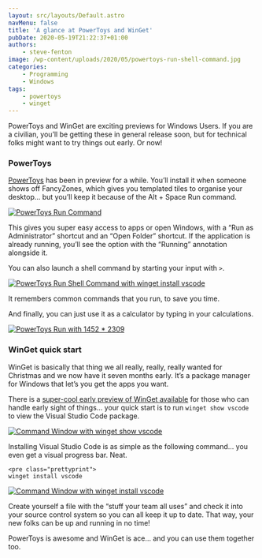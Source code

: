 ```yaml
---
layout: src/layouts/Default.astro
navMenu: false
title: 'A glance at PowerToys and WinGet'
pubDate: 2020-05-19T21:22:37+01:00
authors:
    - steve-fenton
image: /wp-content/uploads/2020/05/powertoys-run-shell-command.jpg
categories:
    - Programming
    - Windows
tags:
    - powertoys
    - winget
---
```


PowerToys and WinGet are exciting previews for Windows Users. If you are a civilian, you’ll be getting these in general release soon, but for technical folks might want to try things out early. Or now!

### PowerToys

[PowerToys](https://github.com/microsoft/PowerToys/tree/master/src/modules/launcher) has been in preview for a while. You’ll install it when someone shows off FancyZones, which gives you templated tiles to organise your desktop… but you’ll keep it because of the <kb>Alt</kb> + <kb>Space</kb> Run command.

[![PowerToys Run Command](/img/2020/05/powertoys-run.jpg)](/2020/05/a-glance-at-powertoys-and-winget/powertoys-run/)

This gives you super easy access to apps or open Windows, with a “Run as Administrator” shortcut and an “Open Folder” shortcut. If the application is already running, you’ll see the option with the “Running” annotation alongside it.

You can also launch a shell command by starting your input with `>`.

[![PowerToys Run Shell Command with winget install vscode](/img/2020/05/powertoys-run-shell-command.jpg)](/2020/05/a-glance-at-powertoys-and-winget/powertoys-run-shell-command/)

It remembers common commands that you run, to save you time.

And finally, you can just use it as a calculator by typing in your calculations.

[![PowerToys Run with 1452 * 2309](/img/2020/05/powertoys-run-calculations.jpg)](/2020/05/a-glance-at-powertoys-and-winget/powertoys-run-calculations/)

### WinGet quick start

WinGet is basically that thing we all really, really, really wanted for Christmas and we now have it seven months early. It’s a package manager for Windows that let’s you get the apps you want.

There is a [super-cool early preview of WinGet available](https://github.com/microsoft/winget-cli/releases) for those who can handle early sight of things… your quick start is to run `winget show vscode` to view the Visual Studio Code package.

[![Command Window with winget show vscode](/img/2020/05/winget-show.jpg)](/2020/05/a-glance-at-powertoys-and-winget/winget-show/)

Installing Visual Studio Code is as simple as the following command… you even get a visual progress bar. Neat.

```
<pre class="prettyprint">
winget install vscode
```
[![Command Window with winget install vscode](/img/2020/05/winget-install.jpg)](/2020/05/a-glance-at-powertoys-and-winget/winget-install/)

Create yourself a file with the “stuff your team all uses” and check it into your source control system so you can all keep it up to date. That way, your new folks can be up and running in no time!

PowerToys is awesome and WinGet is ace… and you can use them together too.
